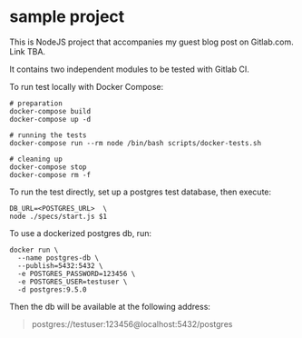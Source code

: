 # sample project

This is NodeJS project that accompanies my guest blog post on Gitlab.com. Link TBA.

It contains two independent modules to be tested with Gitlab CI.

To run test locally with Docker Compose:

```
# preparation
docker-compose build
docker-compose up -d

# running the tests
docker-compose run --rm node /bin/bash scripts/docker-tests.sh

# cleaning up
docker-compose stop
docker-compose rm -f
```

To run the test directly, set up a postgres test database, then execute:
```
DB_URL=<POSTGRES_URL>  \
node ./specs/start.js $1
```

To use a dockerized postgres db, run:
```
docker run \
  --name postgres-db \
  --publish=5432:5432 \
  -e POSTGRES_PASSWORD=123456 \
  -e POSTGRES_USER=testuser \
  -d postgres:9.5.0
```
Then the db will be available at the following address:
> postgres://testuser:123456@localhost:5432/postgres
